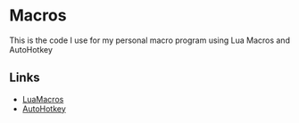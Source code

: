 ﻿# Macros
This is the code I use for my personal macro program using Lua Macros and AutoHotkey

## Links
 - [LuaMacros](http://www.hidmacros.eu/)
 - [AutoHotkey](https://autohotkey.com/)
